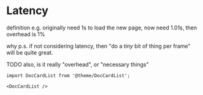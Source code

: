 # Latency

definition
e.g. originally need 1s to load the new page, now need 1.01s, then overhead is 1%

why
p.s. if not considering latency, then "do a *tiny* bit of thing per frame" will be quite great.

TODO also, is it really "overhead", or "necessary things"

```mdx-code-block
import DocCardList from '@theme/DocCardList';

<DocCardList />
```
